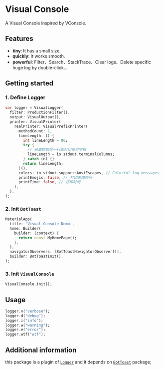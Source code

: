 # Visual Console

A Visual Console inspired by VConsole.

## Features

- __tiny__: It has a small size.
- __quickly__: It works smooth.
- __powerful__: Filter、Search、StackTrace、Clear logs、Delete specific huge log by double-click...

## Getting started

### 1. Define Logger

``` dart
var logger = VisualLogger(
  filter: ProductionFilter(),
  output: VisualOutput(),
  printer: VisualPrinter(
    realPrinter: VisualPrefixPrinter(
      methodCount: 1,
      lineLength: () {
        int lineLength = 80;
        try {
          // 获取控制台一行能打印多少字符
          lineLength = io.stdout.terminalColumns;
        } catch (e) {}
        return lineLength;
      }(),
      colors: io.stdout.supportsAnsiEscapes, // Colorful log messages
      printEmojis: false, // 打印表情符号
      printTime: false, // 打印时间
    ),
  ),
);
```

### 2. Init `BotToast`

``` dart
MaterialApp(
  title: 'Visual Console Demo',
  home: Builder(
    builder: (context) {
      return const MyHomePage();
    },
  ),
  navigatorObservers: [BotToastNavigatorObserver()],
  builder: BotToastInit(),
);
```

### 3. Init `VisualConsole`

``` dart
VisualConsole.init();
```

## Usage

```dart
logger.v("verbose");
logger.d("debug");
logger.i("info");
logger.w("warning");
logger.e("error");
logger.wtf("wtf");
```

## Additional information

this package is a plugin of [`Logger`](https://github.com/leisim/logger) and it depends on [`BotToast`](https://github.com/MMMzq/bot_toast) package;
